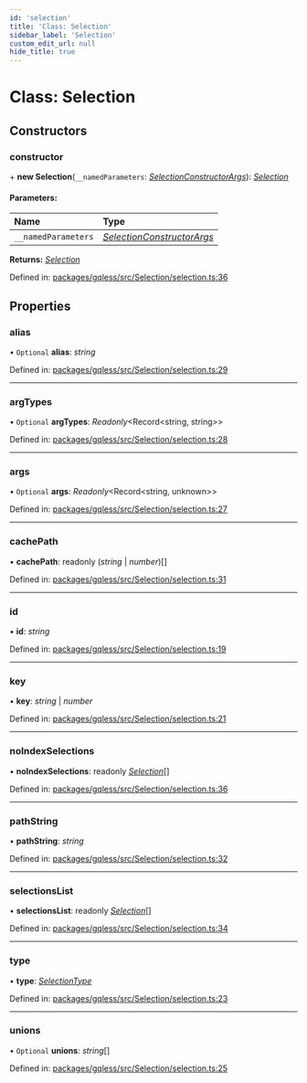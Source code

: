 ```yaml
---
id: 'selection'
title: 'Class: Selection'
sidebar_label: 'Selection'
custom_edit_url: null
hide_title: true
---
```


# Class: Selection

## Constructors

### constructor

\+ **new Selection**(`__namedParameters`: [_SelectionConstructorArgs_](../modules.md#selectionconstructorargs)): [_Selection_](selection.md)

#### Parameters:

| Name                | Type                                                                 |
| :------------------ | :------------------------------------------------------------------- |
| `__namedParameters` | [_SelectionConstructorArgs_](../modules.md#selectionconstructorargs) |

**Returns:** [_Selection_](selection.md)

Defined in: [packages/gqless/src/Selection/selection.ts:36](https://github.com/gqless/gqless/blob/master/packages/gqless/src/Selection/selection.ts#L36)

## Properties

### alias

• `Optional` **alias**: _string_

Defined in: [packages/gqless/src/Selection/selection.ts:29](https://github.com/gqless/gqless/blob/master/packages/gqless/src/Selection/selection.ts#L29)

---

### argTypes

• `Optional` **argTypes**: _Readonly_<Record<string, string\>\>

Defined in: [packages/gqless/src/Selection/selection.ts:28](https://github.com/gqless/gqless/blob/master/packages/gqless/src/Selection/selection.ts#L28)

---

### args

• `Optional` **args**: _Readonly_<Record<string, unknown\>\>

Defined in: [packages/gqless/src/Selection/selection.ts:27](https://github.com/gqless/gqless/blob/master/packages/gqless/src/Selection/selection.ts#L27)

---

### cachePath

• **cachePath**: readonly (_string_ \| _number_)[]

Defined in: [packages/gqless/src/Selection/selection.ts:31](https://github.com/gqless/gqless/blob/master/packages/gqless/src/Selection/selection.ts#L31)

---

### id

• **id**: _string_

Defined in: [packages/gqless/src/Selection/selection.ts:19](https://github.com/gqless/gqless/blob/master/packages/gqless/src/Selection/selection.ts#L19)

---

### key

• **key**: _string_ \| _number_

Defined in: [packages/gqless/src/Selection/selection.ts:21](https://github.com/gqless/gqless/blob/master/packages/gqless/src/Selection/selection.ts#L21)

---

### noIndexSelections

• **noIndexSelections**: readonly [_Selection_](selection.md)[]

Defined in: [packages/gqless/src/Selection/selection.ts:36](https://github.com/gqless/gqless/blob/master/packages/gqless/src/Selection/selection.ts#L36)

---

### pathString

• **pathString**: _string_

Defined in: [packages/gqless/src/Selection/selection.ts:32](https://github.com/gqless/gqless/blob/master/packages/gqless/src/Selection/selection.ts#L32)

---

### selectionsList

• **selectionsList**: readonly [_Selection_](selection.md)[]

Defined in: [packages/gqless/src/Selection/selection.ts:34](https://github.com/gqless/gqless/blob/master/packages/gqless/src/Selection/selection.ts#L34)

---

### type

• **type**: [_SelectionType_](../enums/selectiontype.md)

Defined in: [packages/gqless/src/Selection/selection.ts:23](https://github.com/gqless/gqless/blob/master/packages/gqless/src/Selection/selection.ts#L23)

---

### unions

• `Optional` **unions**: _string_[]

Defined in: [packages/gqless/src/Selection/selection.ts:25](https://github.com/gqless/gqless/blob/master/packages/gqless/src/Selection/selection.ts#L25)
